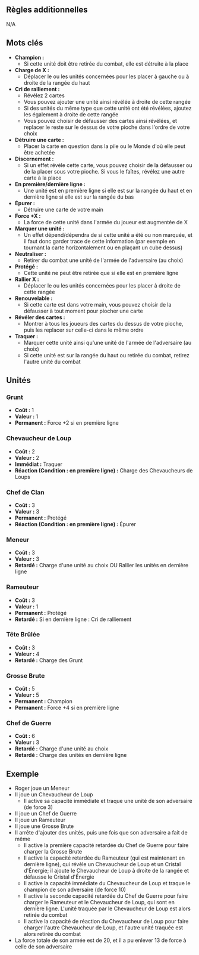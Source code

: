 
## Règles additionnelles

N/A

## Mots clés

- **Champion :**
  * Si cette unité doit être retirée du combat,
    elle est détruite à la place
- **Charge de X :**
  * Déplacer le ou les unités concernées pour les placer
    à gauche ou à droite de la rangée du haut
- **Cri de ralliement :**
  * Révélez 2 cartes
  * Vous pouvez ajouter une unité ainsi révélée à droite
    de cette rangée
  * Si des unités du même type que cette unité ont été révélées,
    ajoutez les également à droite de cette rangée
  * Vous pouvez choisir de défausser des cartes ainsi révélées,
    et replacer le reste sur le dessus de votre pioche dans l'ordre de votre choix
- **Détruire une carte :**
  * Placer la carte en question dans la pile ou le Monde
    d'où elle peut être achetée
- **Discernement :**
  * Si un effet révèle cette carte, vous pouvez choisir de la
    défausser ou de la placer sous votre pioche. Si vous le
    faîtes, révélez une autre carte à la place
- **En première/dernière ligne :**
  * Une unité est en première ligne si elle est sur la rangée
    du haut et en dernière ligne si elle est sur la rangée du bas
- **Épurer :**
  * Détruire une carte de votre main
- **Force +X :**
  * La force de cette unité dans l'armée du joueur
    est augmentée de X
- **Marquer une unité :**
  * Un effet dépend/dépendra de si cette unité a été ou non
    marquée, et il faut donc garder trace de cette information
    (par exemple en tournant la carte horizontalement
    ou en plaçant un cube dessus)
- **Neutraliser :**
  * Retirer du combat une unité de l'armée de l'adversaire
    (au choix)
- **Protégé :**
  * Cette unité ne peut être retirée que si elle est
    en première ligne
- **Rallier X :**
  * Déplacer le ou les unités concernées pour les placer
    à droite de cette rangée
- **Renouvelable :**
  * Si cette carte est dans votre main, vous pouvez
    choisir de la défausser à tout moment pour piocher
    une carte
- **Révéler des cartes :**
  * Montrer à tous les joueurs des cartes du dessus
    de votre pioche, puis les replacer sur celle-ci
    dans le même ordre
- **Traquer :**
  * Marquer cette unité ainsi qu'une unité de l'armée de
    l'adversaire (au choix)
  * Si cette unité est sur la rangée du haut ou retirée du combat, retirez l'autre unité du combat


## Unités

### Grunt
- **Coût :** 1
- **Valeur :** 1
- **Permanent :** Force +2 si en première ligne


### Chevaucheur de Loup
- **Coût :** 2
- **Valeur :** 2
- **Immédiat :** Traquer
- **Réaction (Condition : en première ligne) :** Charge des Chevaucheurs de Loups


### Chef de Clan
- **Coût :** 3
- **Valeur :** 3
- **Permanent :** Protégé
- **Réaction (Condition : en première ligne) :** Épurer


### Meneur
- **Coût :** 3
- **Valeur :** 3
- **Retardé :** Charge d'une unité au choix OU Rallier les unités en dernière ligne


### Rameuteur
- **Coût :** 3
- **Valeur :** 1
- **Permanent :** Protégé
- **Retardé :** Si en dernière ligne : Cri de ralliement


### Tête Brûlée
- **Coût :** 3
- **Valeur :** 4
- **Retardé :** Charge des Grunt


### Grosse Brute
- **Coût :** 5
- **Valeur :** 5
- **Permanent :** Champion
- **Permanent :** Force +4 si en première ligne


### Chef de Guerre
- **Coût :** 6
- **Valeur :** 3
- **Retardé :** Charge d'une unité au choix
- **Retardé :** Charge des unités en dernière ligne


## Exemple

- Roger joue un Meneur
- Il joue un Chevaucheur de Loup
  * Il active sa capacité immédiate et traque une unité de son adversaire (de force 3)
- Il joue un Chef de Guerre
- Il joue un Rameuteur
- Il joue une Grosse Brute
- Il arrête d'ajouter des unités, puis une fois
  que son adversaire a fait de même
  * Il active la première capacité retardée du Chef de Guerre
    pour faire charger la Grosse Brute
  * Il active la capacité retardée du Rameuteur
    (qui est maintenant en dernière ligne),
    qui révèle un Chevaucheur de Loup et un Cristal d'Énergie;
    il ajoute le Chevaucheur de Loup à droite de la rangée
    et défausse le Cristal d'Énergie
  * Il active la capacité immédiate du Chevaucheur de Loup
    et traque le champion de son adversaire (de force 10)
  * Il active la seconde capacité retardée du Chef de Guerre
    pour faire charger le Rameuteur et le Chevaucheur de Loup,
    qui sont en dernière ligne. L'unité traquée par le Chevaucheur de Loup est alors retirée du combat
  * Il active la capacité de réaction du Chevaucheur de Loup
    pour faire charger l'autre Chevaucheur de Loup,
    et l'autre unité traquée est alors retirée du combat
- La force totale de son armée est de 20, et il a pu enlever 13
  de force à celle de son adversaire
